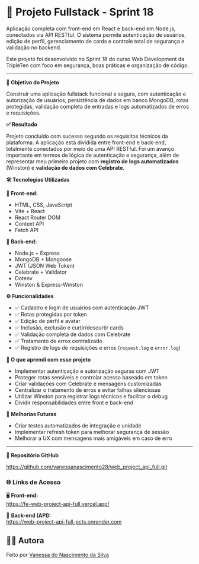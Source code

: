 # 🚀 Projeto Fullstack - Sprint 18
Aplicação completa com front-end em React e back-end em Node.js, conectados via API RESTful. O sistema permite autenticação de usuários, edição de perfil, gerenciamento de cards e controle total de segurança e validação no backend.

Este projeto foi desenvolvido no Sprint 18 do curso Web Development da TripleTen com foco em segurança, boas práticas e organização de código.

---

**🎯 Objetivo do Projeto**

Construir uma aplicação fullstack funcional e segura, com autenticação e autorização de usuários, persistência de dados em banco MongoDB, rotas protegidas, validação completa de entradas e logs automatizados de erros e requisições.

**✅ Resultado**

Projeto concluído com sucesso segundo os requisitos técnicos da plataforma. A aplicação está dividida entre front-end e back-end, totalmente conectados por meio de uma API RESTful. 
Foi um avanço importante em termos de lógica de autenticação e segurança, além de representar meu primeiro projeto com **registro de logs automatizados** (Winston) e **validação de dados com Celebrate**.

**🛠 Tecnologias Utilizadas**

**🔹 Front-end:**
- HTML, CSS, JavaScript  
- Vite + React  
- React Router DOM  
- Context API  
- Fetch API  

**🔹 Back-end:**
- Node.js + Express  
- MongoDB + Mongoose  
- JWT (JSON Web Token)  
- Celebrate + Validator  
- Dotenv  
- Winston & Express-Winston  

**⚙️ Funcionalidades**

- ✅ Cadastro e login de usuários com autenticação JWT  
- ✅ Rotas protegidas por token  
- ✅ Edição de perfil e avatar  
- ✅ Inclusão, exclusão e curtir/descurtir cards  
- ✅ Validação completa de dados com Celebrate  
- ✅ Tratamento de erros centralizado  
- ✅ Registro de logs de requisições e erros (`request.log` e `error.log`)  

**🚀 O que aprendi com esse projeto**

- Implementar autenticação e autorização seguras com JWT  
- Proteger rotas sensíveis e controlar acesso baseado em token  
- Criar validações com Celebrate e mensagens customizadas  
- Centralizar o tratamento de erros e evitar falhas silenciosas  
- Utilizar Winston para registrar logs técnicos e facilitar o debug  
- Dividir responsabilidades entre front e back-end  

**🔧 Melhorias Futuras**

- Criar testes automatizados de integração e unidade  
- Implementar refresh token para melhorar segurança de sessão    
- Melhorar a UX com mensagens mais amigáveis em caso de erro

---  

**📂 Repositório GitHub**

https://github.com/vanessanascimento28/web_project_api_full.git

### 🌐 Links de Acesso

🖥️ **Front-end:**  
https://fe-web-project-api-full.vercel.app/

🔌 **Back-end (API):**  
https://web-project-api-full-pcts.onrender.com

## 👩‍💻 Autora

Feito por [Vanessa do Nascimento da Silva](https://www.linkedin.com/in/vanessa-nascimento-da-silva-63728b142/)


